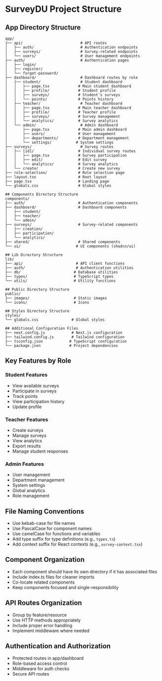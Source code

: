 # SurveyDU Project Structure

## App Directory Structure
```
app/
├── api/                          # API routes
│   ├── auth/                     # Authentication endpoints
│   ├── surveys/                  # Survey-related endpoints
│   └── users/                    # User management endpoints
├── auth/                         # Authentication pages
│   ├── login/
│   ├── register/
│   └── forgot-password/
├── dashboard/                    # Dashboard routes by role
│   ├── student/                  # Student dashboard
│   │   ├── page.tsx             # Main student dashboard
│   │   ├── profile/             # Student profile
│   │   ├── surveys/             # Student's surveys
│   │   └── points/              # Points history
│   ├── teacher/                  # Teacher dashboard
│   │   ├── page.tsx             # Main teacher dashboard
│   │   ├── profile/             # Teacher profile
│   │   ├── surveys/             # Survey management
│   │   └── analytics/           # Survey analytics
│   └── admin/                    # Admin dashboard
│       ├── page.tsx             # Main admin dashboard
│       ├── users/               # User management
│       ├── departments/         # Department management
│       └── settings/           # System settings
├── surveys/                      # Survey routes
│   ├── [id]/                    # Individual survey routes
│   │   ├── page.tsx             # Survey participation
│   │   ├── edit/                # Edit survey
│   │   └── analytics/           # Survey analytics
│   └── create/                  # Create new survey
├── role-selection/              # Role selection page
├── layout.tsx                   # Root layout
├── page.tsx                     # Landing page
└── globals.css                  # Global styles

## Components Directory Structure
components/
├── auth/                        # Authentication components
├── dashboard/                   # Dashboard components
│   ├── student/
│   ├── teacher/
│   └── admin/
├── surveys/                     # Survey-related components
│   ├── creation/
│   ├── participation/
│   └── analytics/
├── shared/                      # Shared components
└── ui/                         # UI components (shadcn/ui)

## Lib Directory Structure
lib/
├── api/                        # API client functions
├── auth/                       # Authentication utilities
├── db/                        # Database utilities
├── types/                     # TypeScript types
└── utils/                     # Utility functions

## Public Directory Structure
public/
├── images/                    # Static images
└── icons/                     # Icons

## Styles Directory Structure
styles/
└── globals.css               # Global styles

## Additional Configuration Files
├── next.config.js            # Next.js configuration
├── tailwind.config.js        # Tailwind configuration
├── tsconfig.json            # TypeScript configuration
└── package.json             # Project dependencies
```

## Key Features by Role

### Student Features
- View available surveys
- Participate in surveys
- Track points
- View participation history
- Update profile

### Teacher Features
- Create surveys
- Manage surveys
- View analytics
- Export results
- Manage student responses

### Admin Features
- User management
- Department management
- System settings
- Global analytics
- Role management

## File Naming Conventions
- Use kebab-case for file names
- Use PascalCase for component names
- Use camelCase for functions and variables
- Add type suffix for type definitions (e.g., `types.ts`)
- Add context suffix for React contexts (e.g., `survey-context.tsx`)

## Component Organization
- Each component should have its own directory if it has associated files
- Include index.ts files for cleaner imports
- Co-locate related components
- Keep components focused and single-responsibility

## API Routes Organization
- Group by feature/resource
- Use HTTP methods appropriately
- Include proper error handling
- Implement middleware where needed

## Authentication and Authorization
- Protected routes in app/dashboard
- Role-based access control
- Middleware for auth checks
- Secure API routes 